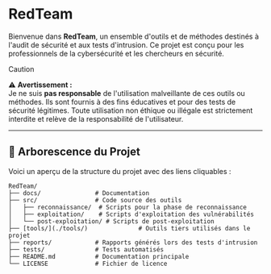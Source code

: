 # RedTeam

Bienvenue dans **RedTeam**, un ensemble d'outils et de méthodes destinés à l'audit de sécurité et aux tests d'intrusion. Ce projet est conçu pour les professionnels de la cybersécurité et les chercheurs en sécurité.

> [!CAUTION]  
> ⚠️ **Avertissement :**  
> Je ne suis **pas responsable** de l'utilisation malveillante de ces outils ou méthodes. Ils sont fournis à des fins éducatives et pour des tests de sécurité légitimes. Toute utilisation non éthique ou illégale est strictement interdite et relève de la responsabilité de l'utilisateur.

---

## 📁 Arborescence du Projet

Voici un aperçu de la structure du projet avec des liens cliquables :

```
RedTeam/
├── docs/               # Documentation
├── src/                # Code source des outils
│   ├── reconnaissance/  # Scripts pour la phase de reconnaissance
│   ├── exploitation/    # Scripts d'exploitation des vulnérabilités
│   └── post-exploitation/ # Scripts de post-exploitation
├── [tools/](./tools/)              # Outils tiers utilisés dans le projet
├── reports/            # Rapports générés lors des tests d'intrusion
├── tests/              # Tests automatisés
├── README.md           # Documentation principale
└── LICENSE             # Fichier de licence
```
